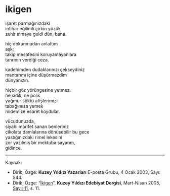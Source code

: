# ikigen

işaret parmağınızdaki  
intihar eğilimli çirkin yüzük  
zehir almaya geldi dün, bana.

hiç dokunmadan anlattım  
aşk;  
takip mesafesini koruyamayanlara  
tanrının verdiği ceza.

kadehimden dudaklarınızı çekseydiniz  
mantarımı içine düşürmezdim  
dünyanızın.

hiçbir göz yörüngesine yetmez.  
ne sidik, ne polis  
yağmur söktü afişlerimizi  
tabağımıza yemek  
midemize esaret koydular.

vücudunuzda,  
siyahı marifet sanan benleriniz  
çikolata damlalarına dönüşebilir bu gece  
yastığınızdaki rimel lekesini  
zor yazılmış bir mektuba sayarım,  
gidince.

---
Kaynak:

- Dirik, Özge: **Kuzey Yıldızı Yazarları** E-posta Grubu, 4 Ocak 2003, Sayı: 544.
- Dirik, Özge: “[İkigen](https://kuzeyyildizi.com/dergi/11/ikigen)”,  **Kuzey Yıldızı Edebiyat Dergisi**, Mart-Nisan 2005, [Sayı: 11](https://kuzeyyildizi.com/files/ky11.pdf), s. 11.
